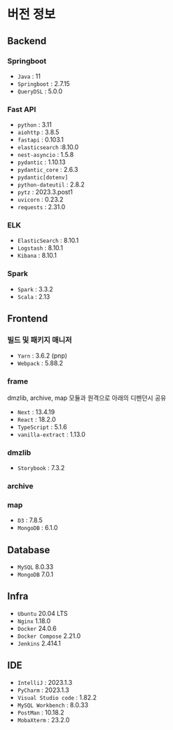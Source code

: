 # 버전 정보

## Backend

### Springboot

- `Java` : 11
- `Springboot` : 2.7.15
- `QueryDSL` : 5.0.0

### Fast API

- `python` : 3.11
- `aiohttp` : 3.8.5
- `fastapi` : 0.103.1
- `elasticsearch` :8.10.0
- `nest-asyncio` : 1.5.8
- `pydantic` : 1.10.13
- `pydantic_core` : 2.6.3
- `pydantic[dotenv]`
- `python-dateutil` : 2.8.2
- `pytz` : 2023.3.post1
- `uvicorn` : 0.23.2
- `requests` : 2.31.0

### ELK

- `ElasticSearch` : 8.10.1
- `Logstash` : 8.10.1
- `Kibana` : 8.10.1

### Spark

- `Spark` : 3.3.2
- `Scala` : 2.13

## Frontend

### 빌드 및 패키지 매니저

- `Yarn` : 3.6.2 (pnp)
- `Webpack` : 5.88.2

### frame 

dmzlib, archive, map 모듈과 원격으로 아래의 디펜던시 공유

- `Next` : 13.4.19
- `React` : 18.2.0
- `TypeScript` : 5.1.6
- `vanilla-extract` : 1.13.0

### dmzlib 

- `Storybook` : 7.3.2

### archive 

### map 

- `D3` : 7.8.5
- `MongoDB` : 6.1.0

## Database

- `MySQL` 8.0.33
- `MongoDB` 7.0.1

## Infra

- `Ubuntu` 20.04 LTS
- `Nginx` 1.18.0
- `Docker` 24.0.6
- `Docker Compose` 2.21.0
- `Jenkins` 2.414.1

## IDE

- `IntelliJ` : 2023.1.3
- `PyCharm` : 2023.1.3
- `Visual Studio code` : 1.82.2
- `MySQL Workbench` : 8.0.33
- `PostMan` : 10.18.2
- `MobaXterm` : 23.2.0
